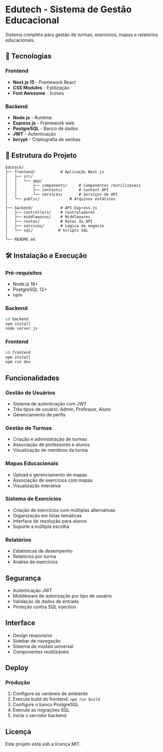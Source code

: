 # Edutech - Sistema de Gestão Educacional

Sistema completo para gestão de turmas, exercícios, mapas e relatórios educacionais.

## 🚀 Tecnologias

### Frontend
- **Next.js 15** - Framework React
- **CSS Modules** - Estilização
- **Font Awesome** - Ícones

### Backend
- **Node.js** - Runtime
- **Express.js** - Framework web
- **PostgreSQL** - Banco de dados
- **JWT** - Autenticação
- **bcrypt** - Criptografia de senhas

## 📁 Estrutura do Projeto

```
Edutech/
├── frontend/           # Aplicação Next.js
│   ├── src/
│   │   └── app/
│   │       ├── components/     # Componentes reutilizáveis
│   │       ├── contexts/       # Context API
│   │       └── services/       # Serviços de API
│   └── public/             # Arquivos estáticos
│
├── backend/            # API Express.js
│   ├── controllers/    # Controladores
│   ├── middlewares/    # Middlewares
│   ├── routes/         # Rotas da API
│   ├── services/       # Lógica de negócio
│   └── sql/           # Scripts SQL
│
└── README.md
```

## 🛠️ Instalação e Execução

### Pré-requisitos
- Node.js 18+
- PostgreSQL 12+
- npm

### Backend
```bash
cd backend
npm install
node server.js
```

### Frontend
```bash
cd frontend
npm install
npm run dev
```

## Funcionalidades

### Gestão de Usuários
- Sistema de autenticação com JWT
- Três tipos de usuário: Admin, Professor, Aluno
- Gerenciamento de perfis

### Gestão de Turmas
- Criação e administração de turmas
- Associação de professores e alunos
- Visualização de membros da turma

### Mapas Educacionais
- Upload e gerenciamento de mapas
- Associação de exercícios com mapas
- Visualização interativa

### Sistema de Exercícios
- Criação de exercícios com múltiplas alternativas
- Organização em listas temáticas
- Interface de resolução para alunos
- Suporte a múltipla escolha

### Relatórios
- Estatísticas de desempenho
- Relatórios por turma
- Análise de exercícios

## Segurança

- Autenticação JWT
- Middleware de autorização por tipo de usuário
- Validação de dados de entrada
- Proteção contra SQL injection

## Interface

- Design responsivo
- Sidebar de navegação
- Sistema de modais universal
- Componentes reutilizáveis

## Deploy

### Produção
1. Configure as variáveis de ambiente
2. Execute build do frontend: `npm run build`
3. Configure o banco PostgreSQL
4. Execute as migrações SQL
5. Inicie o servidor backend

## Licença

Este projeto está sob a licença MIT.

